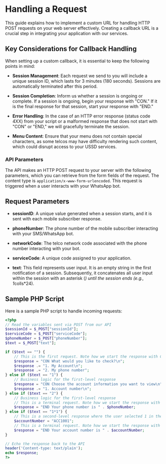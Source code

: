 # Handling a Request

This guide explains how to implement a custom URL for handling HTTP POST requests on your web server effectively. Creating a callback URL is a crucial step in integrating your application with our services.

## Key Considerations for Callback Handling

When setting up a custom callback, it is essential to keep the following points in mind:

- **Session Management**: Each request we send to you will include a unique session ID, which lasts for 3 minutes (180 seconds). Sessions are automatically terminated after this period.

- **Session Completion**: Inform us whether a session is ongoing or complete. If a session is ongoing, begin your response with "CON." If it is the final response for that session, start your response with "END."

- **Error Handling**: In the case of an HTTP error response (status code 4XX) from your script or a malformed response that does not start with "CON" or "END," we will gracefully terminate the session.

- **Menu Content**: Ensure that your menu does not contain special characters, as some telcos may have difficulty rendering such content, which could disrupt access to your USSD services.

### API Parameters

The API makes an HTTP POST request to your server with the following parameters, which you can retrieve from the form fields of the request. The content type is `application/x-www-form-urlencoded`. This request is triggered when a user interacts with your WhatsApp bot.

## Request Parameters

- **sessionID**: A unique value generated when a session starts, and it is sent with each mobile subscriber response.

- **phoneNumber**: The phone number of the mobile subscriber interacting with your SMS/WhatsApp bot.

- **networkCode**: The telco network code associated with the phone number interacting with your bot.

- **serviceCode**: A unique code assigned to your application.

- **text**: This field represents user input. It is an empty string in the first notification of a session. Subsequently, it concatenates all user input within the session with an asterisk (*) until the session ends (e.g., 1*colls*24).

## Sample PHP Script

Here is a sample PHP script to handle incoming requests:

```php
<?php
// Read the variables sent via POST from our API
$sessionId = $_POST["sessionId"];
$serviceCode = $_POST["serviceCode"];
$phoneNumber = $_POST["phoneNumber"];
$text = $_POST["text"];

if ($text == "") {
    // This is the first request. Note how we start the response with CON
    $response = "CON What would you like to check?\n";
    $response .= "1. My Account\n";
    $response .= "2. My phone number";
} else if ($text == "1") {
    // Business logic for the first-level response
    $response = "CON Choose the account information you want to view\n";
    $response .= "1. Account number\n";
} else if ($text == "2") {
    // Business logic for the first-level response
    // This is a terminal request. Note how we start the response with END
    $response = "END Your phone number is " . $phoneNumber;
} else if ($text == "1*1") {
    // This is a second-level response where the user selected 1 in the first instance
    $accountNumber = "ACC1001";
    // This is a terminal request. Note how we start the response with END
    $response = "END Your account number is " . $accountNumber;
}

// Echo the response back to the API
header('Content-type: text/plain');
echo $response;
?>
